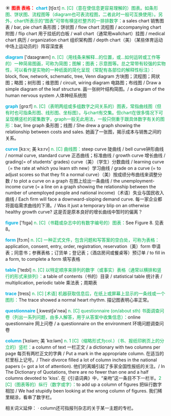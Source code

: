 ☀ <font color="red">**图表 表格：**</font>
<font color="sky blue">**chart**</font> [tʃɑːt] 
<font color="#00b050">n. [C]（意在使信息更容易理解的）图表。如条形图、饼状图、流程图等（diagram也可表流程图，二者此时一般可互换使用）。另外，chart所表示的“图表”可带有横竖栏整齐的一排排数字：</font>a sales chart 销售图表 / bar, pie chart 条形图；饼状图 / flow chart 流程图 / accompanying chart 附图 / flip chart 用于挂纸的白板 / wall chart（通常用wallchart）挂图 / medical chart 病历 / organization chart 组织架构图 / depth chart（美）（某些体育运动中场上运动员的）阵容深度表

<font color="sky blue">**diagram**</font> ['daɪəɡræm] 
<font color="#00b050">n. [C]（用线条来解释…的位置，或…如何运转或工作等的）一种简易图画，可称为简图；图解；图表；示意图等。总之常带有较强的实物性，可以看作是实物的一种纸面的简化呈现（常配有各部位的解释性标注）：</font>block, flow, network, schematic, tree, Venn diagram 方块图；流程图；网状图；略图；树形图；维恩图 / circuit, wiring diagram 电路图；布线图 / Draw a simple diagram of the leaf structure. 画一张树叶结构简图。/ a diagram of the human nervous system 人体神经系统图

<font color="sky blue">**graph**</font> [ɡrɑːf] 
<font color="#00b050">n. [C]（表明两组或多组数字之间关系的）图表，常指曲线图（但有时也可指条形图、线形图、坐标图）。与chart有交集。但chart在很多情况下可呈现横竖栏的密集数字，graph一般无此用法，一般只侧重于跟具体数字有关的图形：</font>bar, line graph 条形图；线图 / She drew a graph showing the relationship between costs and sales. 她画了一张图，揭示成本与销售之间的关系。
           
<font color="sky blue">**curve**</font> [kɜ:v; 美 kɜ:rv]
<font color="#00b050">n. [C] 曲线图：</font>steep curve 陡曲线 / bell curve钟形曲线 / normal curve, standard curve 正态曲线；标准曲线 / growth curve 增长曲线 / grading(= of students' grades) curve（美）（学生）分数曲线 / learning curve（= the rate at which you learn sth new）学习曲线 / grade on a curve (= to adjust scores so that they fit a normal curve）（美）按成绩分布曲线来调整分数 / to plot a curve on a graph 在图上绘出一条曲线 / the unemployment-income curve (= a line on a graph showing the relationship between the number of unemployed people and national income)（术语）失业与国民收入曲线 / Each firm will face a downward-sloping demand curve. 每一家企业都将面临需求曲线的下滑。/ Was it just a temporary blip on an otherwise healthy growth curve? 这是否是原本良好的增长曲线中暂时的偏离？

<font color="sky blue">**figure**</font> ['fɪɡə] 
<font color="#00b050">n. [C]（书籍或杂志中的有数字编号的）图表：</font>See Figure 8. 见表8。

<font color="sky blue">**form**</font> [fɔ:m] 
<font color="#00b050">n. [C] 一种正式文件，包含问题和写答案的空白处，可称为表格：</font>application, consent, entry, order, registration, reservation（美）form 申请表；同意书；参赛表格；订货单；登记表；（酒店房间或餐桌等）预订单 / to fill in a form, to complete a form 填写表格

<font color="sky blue">**table**</font> ['teɪbl] 
<font color="#00b050">n. [C] 以特定顺序来排列的数字（或事实）表格（通常以横排和竖行的形式来排列）：</font>a table of contents（书的）目录 / statistical table 统计表 / multiplication, periodic table 乘法表；周期表
           
<font color="sky blue">**trace**</font> [treɪs]
<font color="#00b050">n. [C] [术语] 机器获取信息后，在纸上或屏幕上显示的一条线或一个图形：</font>The trace showed a normal heart rhythm. 描记图表明心率正常。

<font color="sky blue">**questionnaire**</font> [͵kwestʃə'neə] 
<font color="#00b050">n. [C] questionnaire (on/about sth) 书面调查问卷（列出一系列问题，由多人解答，用于从答案中收集信息）：</font>online questionnaire 网上问卷 / a questionnaire on the environment 环境问题调查问卷
           
<font color="sky blue">**column**</font> [ˈkɒləm; 美 ˈkɑ:ləm]
<font color="#00b050">n. 1 [C]（缩略形式为col.）（书、报纸印刷页上的分立的）竖栏：</font>a column of text 一栏正文 / a dictionary with two columns per page 每页有两栏正文的字典 / Put a mark in the appropriate column. 在适当的栏里标上记号。/ Their divorce filled a lot of column inches in the national papers (= got a lot of attention). 他们的离婚引起了多家全国性报纸的关注。/ In The Dictionary of Quotations, there are no fewer than one and a half columns devoted to 'kiss'. 在《引语词典》中，“亲吻”这一条目不下一栏半。<font color="#00b050">2 [C]（图表等的）纵行（数字或字）：</font>to add up a column of figures 把纵行数字相加 / We had stupidly been looking at the wrong column of figures. 我们稀里糊涂，看串了数字栏。
          
相关词义延伸：
· column还可指报刊杂志的关于某一主题的专栏。

